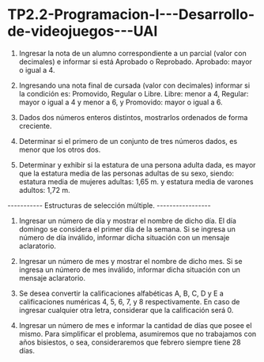 # TP2.2-Programacion-I---Desarrollo-de-videojuegos---UAI

1. Ingresar la nota de un alumno correspondiente a un parcial (valor con decimales) e
informar si está Aprobado o Reprobado. Aprobado: mayor o igual a 4.

2. Ingresando una nota final de cursada (valor con decimales) informar si la condición es:
Promovido, Regular o Libre. Libre: menor a 4, Regular: mayor o igual a 4 y menor a 6, y
Promovido: mayor o igual a 6.

3. Dados dos números enteros distintos, mostrarlos ordenados de forma creciente.

4. Determinar si el primero de un conjunto de tres números dados, es menor que los
otros dos.

5. Determinar y exhibir si la estatura de una persona adulta dada, es mayor que la
estatura media de las personas adultas de su sexo, siendo: estatura media de mujeres
adultas: 1,65 m. y estatura media de varones adultos: 1,72 m.

----------- Estructuras de selección múltiple. -----------------

1. Ingresar un número de día y mostrar el nombre de dicho día. El día domingo se
considera el primer día de la semana. Si se ingresa un número de día inválido, informar
dicha situación con un mensaje aclaratorio.

2. Ingresar un número de mes y mostrar el nombre de dicho mes. Si se ingresa un
número de mes inválido, informar dicha situación con un mensaje aclaratorio.

3. Se desea convertir la calificaciones alfabéticas A, B, C, D y E a calificaciones numéricas
4, 5, 6, 7, y 8 respectivamente. En caso de ingresar cualquier otra letra, considerar que
la calificación será 0.

4. Ingresar un número de mes e informar la cantidad de días que posee el mismo. Para
simplificar el problema, asumiremos que no trabajamos con años bisiestos, o sea,
consideraremos que febrero siempre tiene 28 días.
